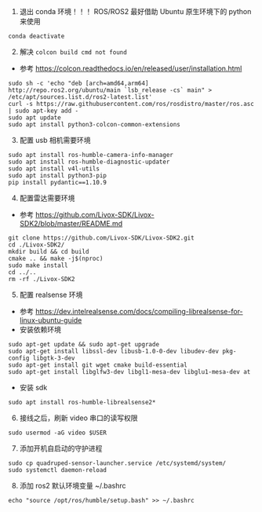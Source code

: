 1. 退出 conda 环境！！！ ROS/ROS2 最好借助 Ubuntu 原生环境下的 python 来使用
```
conda deactivate
```

2. 解决 `colcon build cmd not found`
- 参考 https://colcon.readthedocs.io/en/released/user/installation.html
```
sudo sh -c 'echo "deb [arch=amd64,arm64] http://repo.ros2.org/ubuntu/main `lsb_release -cs` main" > /etc/apt/sources.list.d/ros2-latest.list'
curl -s https://raw.githubusercontent.com/ros/rosdistro/master/ros.asc | sudo apt-key add -
sudo apt update
sudo apt install python3-colcon-common-extensions
```

3. 配置 usb 相机需要环境
```
sudo apt install ros-humble-camera-info-manager
sudo apt install ros-humble-diagnostic-updater
sudo apt install v4l-utils
sudo apt install python3-pip
pip install pydantic==1.10.9
```

4. 配置雷达需要环境
- 参考 https://github.com/Livox-SDK/Livox-SDK2/blob/master/README.md
```
git clone https://github.com/Livox-SDK/Livox-SDK2.git
cd ./Livox-SDK2/
mkdir build && cd build
cmake .. && make -j$(nproc)
sudo make install
cd ../..
rm -rf ./Livox-SDK2
```

5. 配置 realsense 环境
- 参考 https://dev.intelrealsense.com/docs/compiling-librealsense-for-linux-ubuntu-guide
- 安装依赖环境
```
sudo apt-get update && sudo apt-get upgrade
sudo apt-get install libssl-dev libusb-1.0-0-dev libudev-dev pkg-config libgtk-3-dev
sudo apt-get install git wget cmake build-essential
sudo apt-get install libglfw3-dev libgl1-mesa-dev libglu1-mesa-dev at
```
- 安装 sdk
```
sudo apt install ros-humble-librealsense2*
```

6. 接线之后，刷新 video 串口的读写权限
```
sudo usermod -aG video $USER
```

7. 添加开机自启动的守护进程
```
sudo cp quadruped-sensor-launcher.service /etc/systemd/system/
sudo systemctl daemon-reload
```

8. 添加 ros2 默认环境变量 ~/.bashrc
```
echo "source /opt/ros/humble/setup.bash" >> ~/.bashrc
```
